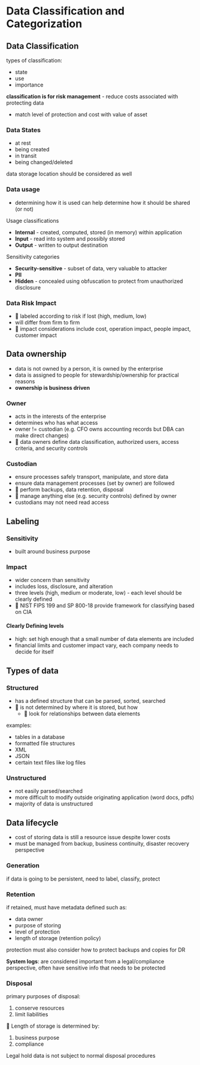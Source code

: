 # Data Classification and Categorization

## Data Classification

types of classification:

- state
- use
- importance

**classification is for risk management** - reduce costs associated with protecting data

- match level of protection and cost with value of asset

### Data States

- at rest
- being created
- in transit
- being changed/deleted

data storage location should be considered as well

### Data usage

- determining how it is used can help determine how it should be shared (or not)

Usage classifications

- **Internal** - created, computed, stored (in memory) within application
- **Input** - read into system and possibly stored
- **Output** - written to output destination

Sensitivity categories

- **Security-sensitive** - subset of data, very valuable to attacker
- **PII**
- **Hidden** - concealed using obfuscation to protect from unauthorized disclosure

### Data Risk Impact

- 📝 labeled according to risk if lost (high, medium, low)
- will differ from firm to firm
- 📝 impact considerations include cost, operation impact, people impact, customer impact

## Data ownership

- data is not owned by a person, it is owned by the enterprise
- data is assigned to people for stewardship/ownership for practical reasons
- **ownership is business driven**

### Owner

- acts in the interests of the enterprise
- determines who has what access
- owner != custodian (e.g. CFO owns accounting records but DBA can make direct changes)
- 📝 data owners define data classification, authorized users, access criteria, and security controls

### Custodian

- ensure processes safely transport, manipulate, and store data
- ensure data management processes (set by owner) are followed
- 📝 perform backups, data retention, disposal
- 📝 manage anything else (e.g. security controls) defined by owner
- custodians may not need read access

## Labeling

### Sensitivity

- built around business purpose

### Impact

- wider concern than sensitivity
- includes loss, disclosure, and alteration
- three levels (high, medium or moderate, low) - each level should be clearly defined
- 📝 NIST FIPS 199 and SP 800-18 provide framework for classifying based on CIA

#### Clearly Defining levels

- high: set high enough that a small number of data elements are included
- financial limits and customer impact vary, each company needs to decide for itself

## Types of data

### Structured

- has a defined structure that can be parsed, sorted, searched
- 📝 is not determined by where it is stored, but how
  - 📝 look for relationships between data elements

examples:

- tables in a database
- formatted file structures
- XML
- JSON
- certain text files like log files

### Unstructured

- not easily parsed/searched
- more difficult to modify outside originating application (word docs, pdfs)
- majority of data is unstructured

## Data lifecycle

- cost of storing data is still a resource issue despite lower costs
- must be managed from backup, business continuity, disaster recovery perspective

### Generation

if data is going to be persistent, need to label, classify, protect

### Retention

if retained, must have metadata defined such as:

- data owner
- purpose of storing
- level of protection
- length of storage (retention policy)

protection must also consider how to protect backups and copies for DR

**System logs**: are considered important from a legal/compliance perspective, often have sensitive info that needs to be protected

### Disposal

primary purposes of disposal:

1. conserve resources
2. limit liabilities

📝 Length of storage is determined by:

1. business purpose
2. compliance

Legal hold data is not subject to normal disposal procedures
